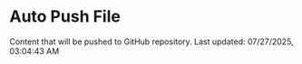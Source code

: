 # Auto Push File

Content that will be pushed to GitHub repository.
Last updated: 07/27/2025, 03:04:43 AM